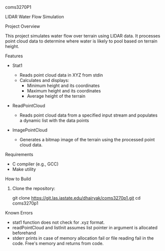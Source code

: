 coms3270P1

LIDAR Water Flow Simulation

Project Overview

This project simulates water flow over terrain using LIDAR data. It processes point cloud data to determine where water is likely to pool based on terrain height.

Features
- Stat1
    - Reads point cloud data in XYZ from stdin
    - Calculates and displays:
        - Minimum height and its coordinates
        - Maximum height and its coordinates
        - Average height of the terrain

- ReadPointCloud
    - Reads point cloud data from a specified input stream and populates a dynamic list with the data points

- ImagePointCloud
    - Generates a bitmap image of the terrain using the processed point cloud data.

Requirements
- C compiler (e.g., GCC)
- Make utility

How to Build
1. Clone the repository:

   git clone https://git.las.iastate.edu/dhairyak/coms3270p1.git
   cd coms3270p1

Known Errors
- stat1 function does not check for .xyz format. 
- readPointCloud and listInit assumes list pointer in argument is allocated beforehand
- stderr prints in case of memory allocation fail or file reading fail in the code. Free's memory and returns from code.